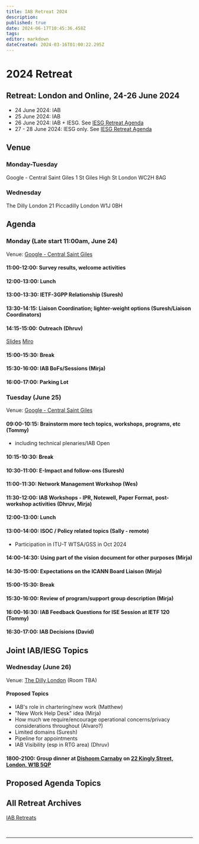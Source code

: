 ```yaml
---
title: IAB Retreat 2024
description: 
published: true
date: 2024-06-17T10:45:36.458Z
tags: 
editor: markdown
dateCreated: 2024-03-16T01:00:22.295Z
---
```


# 2024 Retreat

## Retreat: London and Online, 24-26 June 2024

* 24 June 2024: IAB 
* 25 June 2024: IAB 
* 26 June 2024: IAB + IESG. See [IESG Retreat Agenda](https://wiki.ietf.org/en/group/iesg/RetreatInfo)
* 27 - 28 June 2024: IESG only.  See [IESG Retreat Agenda](https://wiki.ietf.org/en/group/iesg/RetreatInfo)

## Venue

### Monday-Tuesday
Google - Central Saint Giles
1 St Giles High St
London
WC2H 8AG

### Wednesday
The Dilly London
21 Piccadilly
London
W1J 0BH

## Agenda

### Monday (Late start 11:00am, June 24)

Venue: [Google - Central Saint Giles](https://www.google.com/maps/place/Google+London+-+Central+Saint+Giles/@51.5160322,-0.1296894,17z/data=!3m1!4b1!4m6!3m5!1s0x4876051f55732655:0x77d00e13ac2579f8!8m2!3d51.5160322!4d-0.1271091!16s%2Fg%2F1tdy3_0c?entry=ttu)

#### 11:00-12:00: Survey results, welcome activities

#### 12:00-13:00: Lunch

#### 13:00-13:30: IETF-3GPP Relationship (Suresh)

#### 13:30-14:15: Liaison Coordination; lighter-weight options (Suresh/Liaison Coordinators)

#### 14:15-15:00: Outreach (Dhruv)

[Slides](https://docs.google.com/presentation/d/1F7gfNF8AX6QjCRVRqgWk8Jz_eiBbgOlxwc9Ry_HdeTQ/edit?usp=sharing)
[Miro](https://miro.com/app/board/uXjVNiPwtfs=/?share_link_id=139764338636
)

#### 15:00-15:30: Break

#### 15:30-16:00: IAB BoFs/Sessions (Mirja)

#### 16:00-17:00: Parking Lot


### Tuesday (June 25)

Venue: [Google - Central Saint Giles](https://www.google.com/maps/place/Google+London+-+Central+Saint+Giles/@51.5160322,-0.1296894,17z/data=!3m1!4b1!4m6!3m5!1s0x4876051f55732655:0x77d00e13ac2579f8!8m2!3d51.5160322!4d-0.1271091!16s%2Fg%2F1tdy3_0c?entry=ttu)

#### 09:00-10:15: Brainstorm more tech topics, workshops, programs, etc (Tommy)

* including technical plenaries/IAB Open

#### 10:15-10:30: Break

#### 10:30-11:00: E-Impact and follow-ons (Suresh)

#### 11:00-11:30: Network Management Workshop (Wes)

#### 11:30-12:00: IAB Workshops - IPR, Notewell, Paper Format, post-workshop activities (Dhruv, Mirja)

#### 12:00-13:00: Lunch

#### 13:00-14:00: ISOC / Policy related topics (Sally - remote)

* Participation in ITU-T WTSA/GSS in Oct 2024

#### 14:00-14:30: Using part of the vision document for other purposes (Mirja)

#### 14:30-15:00: Expectations on the ICANN Board Liaison (Mirja)

#### 15:00-15:30: Break

#### 15:30-16:00: Review of program/support group description (Mirja)

#### 16:00-16:30: IAB Feedback Questions for ISE Session at IETF 120 (Tommy)

#### 16:30-17:00: IAB Decisions (David)


## Joint IAB/IESG Topics

### Wednesday (June 26)

Venue: [The Dilly London](https://www.google.com/maps/place/The+Dilly/@51.5094322,-0.138873,17z/data=!3m2!4b1!5s0x487604d69f731b91:0xce5791168088f041!4m9!3m8!1s0x487605d32ca35887:0x8a31d9ec2e355273!5m2!4m1!1i2!8m2!3d51.5094289!4d-0.1362927!16s%2Fg%2F11pdxtzvpl?entry=ttu) (Room TBA)

#### Proposed Topics
  
- IAB's role in chartering/new work (Matthew)
- "New Work Help Desk" idea (Mirja)
- How much we require/encourage operational concerns/privacy considerations throughout (Alvaro?)
- Limited domains (Suresh)
- Pipeline for appointments
- IAB Visibility (esp in RTG area) (Dhruv)

#### 1800-2100: Group dinner at [Dishoom Carnaby](https://www.dishoom.com/carnaby/) on [22 Kingly Street, London, W1B 5QP](https://www.google.com/maps/place/Dishoom+Carnaby/@51.5130915,-0.1417758,17z/data=!3m1!4b1!4m5!3m4!1s0x487604d56e75df5f:0x46d397c759942b9f!8m2!3d51.5130882!4d-0.1395871?shorturl=1)

## Proposed Agenda Topics


 
## All Retreat Archives
[IAB Retreats](/group/iab/IAB_Retreats)

&nbsp;
&nbsp;
&nbsp;

---
